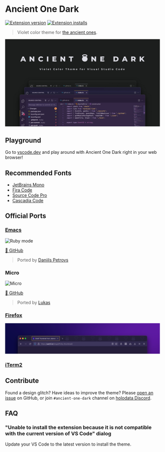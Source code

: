 # Ancient One Dark

[![Extension version](https://img.shields.io/vscode-marketplace/v/uetchy.ancient-one-dark.svg)](https://marketplace.visualstudio.com/items?itemName=uetchy.ancient-one-dark)
[![Extension installs](https://img.shields.io/vscode-marketplace/i/uetchy.ancient-one-dark.svg)](https://marketplace.visualstudio.com/items?itemName=uetchy.ancient-one-dark)

> Violet color theme for [the ancient ones](https://www.youtube.com/watch?v=8ZdLXELdF9Q).

![screenshot](./assets/cover.jpg)

## Playground

Go to [vscode.dev](https://vscode.dev/theme/uetchy.ancient-one-dark) and play around with Ancient One Dark right in your web browser!

## Recommended Fonts

- [JetBrains Mono](https://jetbrains.com/mono)
- [Fira Code](https://github.com/tonsky/FiraCode)
- [Source Code Pro](https://adobe-fonts.github.io/source-code-pro/)
- [Cascadia Code](https://github.com/microsoft/cascadia-code)

## Official Ports

### [Emacs](https://melpa.org/#/ancient-one-dark-theme)

![Ruby mode](https://github.com/holodata/ancient-one-dark-emacs/blob/master/screenshots/one-dark-ruby-mode.png?raw=true)

[🦄 GitHub](https://github.com/holodata/ancient-one-dark-emacs)

> Ported by [Daniils Petrovs](https://github.com/DaniruKun)

### Micro

![Micro](https://github.com/holodata/ancient-one-dark-micro/blob/main/.github/AO-Dark-color-theme.png?raw=true)

[🦄 GitHub](https://github.com/holodata/ancient-one-dark-micro)

> Ported by [Lukas](https://github.com/Luk4sWorld)

### [Firefox](https://addons.mozilla.org/en-US/firefox/addon/ancient-one-dark/)

![screenshot](https://github.com/holodata/ancient-one-dark/blob/master/.github/ff.png?raw=true)

### [iTerm2](https://raw.githubusercontent.com/holodata/ancient-one-dark/master/iterm/Ancient%20One%20Dark.itermcolors)

## Contribute

Found a design glitch? Have ideas to improve the theme? Please [open an issue](https://github.com/holodata/ancient-one-dark/issues) on GitHub, or join `#ancient-one-dark` channel on [holodata Discord](https://holodata.org/discord).

## FAQ

### **"Unable to install the extension because it is not compatible with the current version of VS Code"** dialog

Update your VS Code to the latest version to install the theme.
